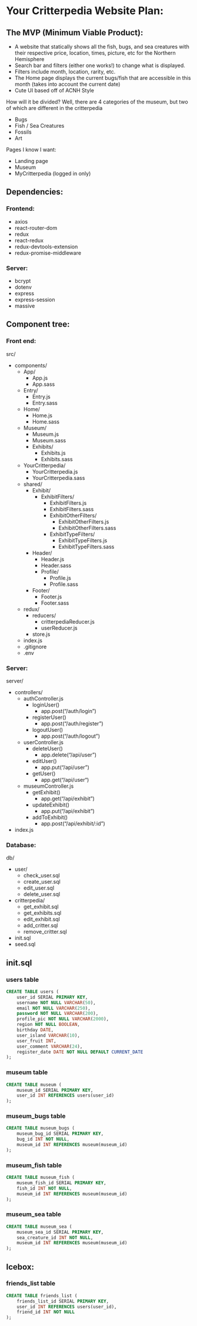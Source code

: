 # Your Critterpedia Website Plan:
## The MVP (Minimum Viable Product):
- A website that statically shows all the fish, bugs, and sea creatures with their respective price, location, times, picture, etc for the Northern Hemisphere
- Search bar and filters (either one works!) to change what is displayed.
- Filters include month, location, rarity, etc.
- The Home page displays the current bugs/fish that are accessible in this month (takes into account the current date)
- Cute UI based off of ACNH Style

How will it be divided?
Well, there are 4 categories of the museum, but two of which are different in the critterpedia
- Bugs
- Fish / Sea Creatures
- Fossils
- Art

Pages I know I want:
- Landing page
- Museum
- MyCritterpedia (logged in only)


## Dependencies:

### Frontend:
- axios
- react-router-dom
- redux
- react-redux
- redux-devtools-extension
- redux-promise-middleware

### Server:
- bcrypt
- dotenv
- express
- express-session
- massive


## Component tree:

### Front end:
src/
- components/
    - App/
        - App.js
        - App.sass
    - Entry/
        - Entry.js
        - Entry.sass
    - Home/
        - Home.js
        - Home.sass
    - Museum/
        - Museum.js
        - Museum.sass
        - Exhibits/
            - Exhibits.js
            - Exhibits.sass
    - YourCritterpedia/
        - YourCritterpedia.js
        - YourCritterpedia.sass
    - shared/
        - Exhibit/
            - ExhibitFilters/
                - ExhibitFilters.js
                - ExhibitFilters.sass
                - ExhibitOtherFilters/
                    - ExhibitOtherFilters.js
                    - ExhibitOtherFilters.sass
                - ExhibitTypeFilters/
                    - ExhibitTypeFilters.js
                    - ExhibitTypeFilters.sass
        - Header/
            - Header.js
            - Header.sass
            - Profile/
                - Profile.js
                - Profile.sass
        - Footer/
            - Footer.js
            - Footer.sass
    - redux/
        - reducers/
            - critterpediaReducer.js
            - userReducer.js
        - store.js
    - index.js
    - .gitignore
    - .env

### Server:
server/
- controllers/
    - authController.js
        * loginUser()
            - app.post(“/auth/login”)
        * registerUser()
            - app.post(“/auth/register”)
        * logoutUser()
            - app.post(“/auth/logout”)
    - userController.js
        * deleteUser()
            - app.delete(“/api/user”)
        * editUser()
            - app.put(“/api/user”)
        * getUser()
            - app.get(“/api/user“)
    - museumController.js
        * getExhibit()
            - app.get(“/api/exhibit”)
        * updateExhibit()
            - app.put(“/api/exhibit”)
        * addToExhibit()
            - app.post(“/api/exhibit/:id”)
- index.js

### Database:
db/
- user/
    - check_user.sql
    - create_user.sql
    - edit_user.sql
    - delete_user.sql
- critterpedia/
    - get_exhibit.sql
    - get_exhibits.sql
    - edit_exhibit.sql
    - add_critter.sql
    - remove_critter.sql
- init.sql
- seed.sql

## init.sql
### users table
```SQL
CREATE TABLE users (
    user_id SERIAL PRIMARY KEY,
    username NOT NULL VARCHAR(50),
    email NOT NULL VARCHAR(250),
    password NOT NULL VARCHAR(200),
    profile_pic NOT NULL VARCHAR(2000),
    region NOT NULL BOOLEAN,
    birthday DATE,
    user_island VARCHAR(10),
    user_fruit INT,
    user_comment VARCHAR(24),
    register_date DATE NOT NULL DEFAULT CURRENT_DATE
);
```
### museum table
```SQL
CREATE TABLE museum (
    museum_id SERIAL PRIMARY KEY,
    user_id INT REFERENCES users(user_id)
);
```
### museum_bugs table
```SQL
CREATE TABLE museum_bugs (
    museum_bug_id SERIAL PRIMARY KEY,
    bug_id INT NOT NULL,
    museum_id INT REFERENCES museum(museum_id)
);
```
### museum_fish table
```SQL
CREATE TABLE museum_fish (
    museum_fish_id SERIAL PRIMARY KEY,
    fish_id INT NOT NULL,
    museum_id INT REFERENCES museum(museum_id)
);
```
### museum_sea table
```SQL
CREATE TABLE museum_sea (
    museum_sea_id SERIAL PRIMARY KEY,
    sea_creature_id INT NOT NULL,
    museum_id INT REFERENCES museum(museum_id)
);
```
## Icebox: 
### friends_list table
```SQL
CREATE TABLE friends_list (
    friends_list_id SERIAL PRIMARY KEY,
    user_id INT REFERENCES users(user_id),
    friend_id INT NOT NULL
);
```
